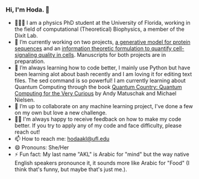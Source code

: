 ### Hi, I'm Hoda. 👋

- 👩🏻‍🏫 I am a physics PhD student at the University of Florida, working in the field of computational (Theoretical) Biophysics, a member of the Dixit Lab. 
- 🔭 I’m currently working on two projects, [a generative model for protein sequences](https://meetings.aps.org/Meeting/MAR22/Session/K06.8) and an [information theoretic formulation to quantify cell-signaling quality in cells](https://meetings.aps.org/Meeting/MAR22/Session/Q04.7). Manuscripts for both projects are in preparation.
- 🌱 I’m always learning how to code better, I mainly use Python but have been learning alot about bash recently and I am loving it for editing text files. The sed command is so powerful! I am currently learning about Quantum Computing through the book [Quantum Country: Quantum Computing for the Very Curious](https://quantum.country) by Andy Matuschak and Michael Nielsen.
- 👯 I’m up to collaborate on any machine learning project, I've done a few on my own but love a new challenge.
- 🙏🏼 I'm always happy to receive feedback on how to make my code better. If you try to apply any of my code and face difficulty, please reach out!
- 📫 How to reach me: hodaakl@ufl.edu
- 😄 Pronouns: She/Her
- ⚡ Fun fact: My last name "AKL" is Arabic for "mind" but the way native English speakers pronounce it, it sounds more like Arabic for "Food" (I think that's funny, but maybe that's just me.).
